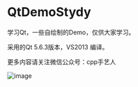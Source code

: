 # QtDemoStydy
学习Qt，一些自绘制的Demo，仅供大家学习。

采用的Qt 5.6.3版本，VS2013 编译。

更多内容请关注微信公众号：cpp手艺人

![image](https://github.com/MingYueRuYa/FFmpeg-RTMP/blob/master/doc/wechat_web.png)
